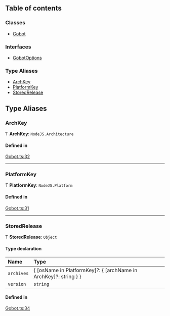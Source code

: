 ## Table of contents

### Classes

- [Gobot](../classes/Gobot.Gobot.md)

### Interfaces

- [GobotOptions](../interfaces/Gobot.GobotOptions.md)

### Type Aliases

- [ArchKey](Gobot.md#archkey)
- [PlatformKey](Gobot.md#platformkey)
- [StoredRelease](Gobot.md#storedrelease)

## Type Aliases

### ArchKey

Ƭ **ArchKey**: `NodeJS.Architecture`

#### Defined in

[Gobot.ts:32](https://github.com/benallfree/gobot/blob/v1.0.0-alpha.21/src/Gobot.ts#L32)

___

### PlatformKey

Ƭ **PlatformKey**: `NodeJS.Platform`

#### Defined in

[Gobot.ts:31](https://github.com/benallfree/gobot/blob/v1.0.0-alpha.21/src/Gobot.ts#L31)

___

### StoredRelease

Ƭ **StoredRelease**: `Object`

#### Type declaration

| Name | Type |
| :------ | :------ |
| `archives` | \{ [osName in PlatformKey]?: \{ [archName in ArchKey]?: string } } |
| `version` | `string` |

#### Defined in

[Gobot.ts:34](https://github.com/benallfree/gobot/blob/v1.0.0-alpha.21/src/Gobot.ts#L34)
